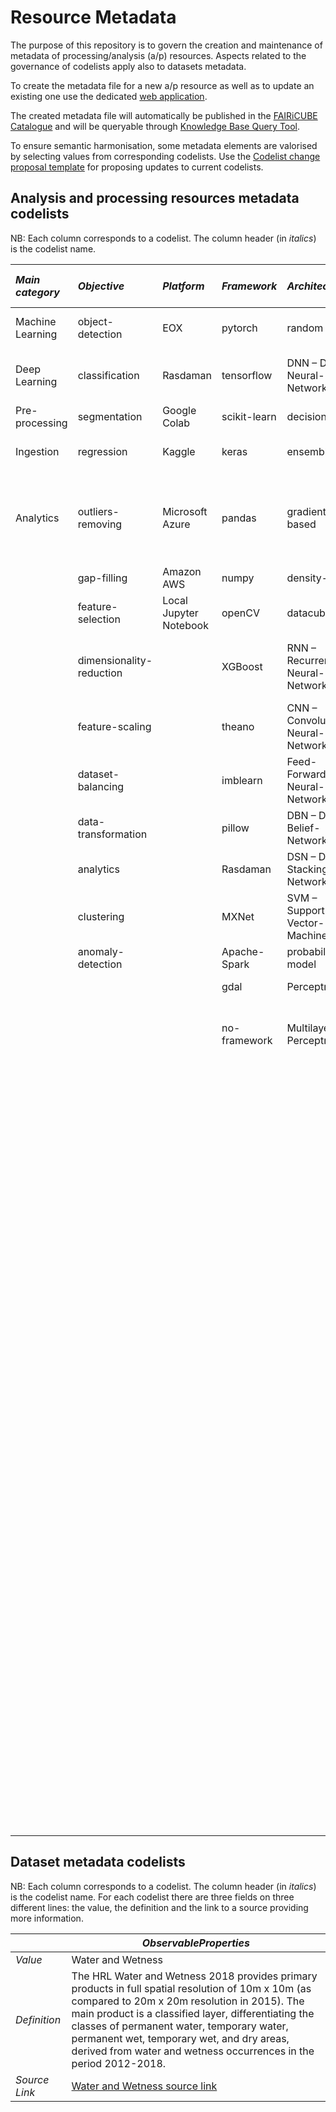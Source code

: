 # Resource Metadata
The purpose of this repository is to govern the creation and maintenance of metadata of processing/analysis (a/p) resources. 
Aspects related to the governance of codelists apply also to datasets metadata. 

To create the metadata file for a new a/p resource as well as to update an existing one use the dedicated [web application](https://fairicube-md.epsilon-italia.it/). 

The created metadata file will automatically be published in the [FAIRiCUBE Catalogue](https://catalog.eoxhub.fairicube.eu/?.language=en) and will be queryable through [Knowledge Base Query Tool](https://fairicube-kb.epsilon-italia.it/).

To ensure semantic harmonisation, some metadata elements are valorised by selecting values from corresponding codelists. Use the [Codelist change proposal template](https://github.com/FAIRiCUBE/resource-metadata/issues/new?assignees=&labels=&projects=&template=codelist_change_proposal.yml) for proposing updates to current codelists. 


## Analysis and processing resources metadata codelists
NB: Each column corresponds to a codelist. The column header (in *italics*) is the codelist name.

| *Main category* | *Objective* | *Platform* | *Framework* | *Architecture* | *Approach* | *Algorithm* | *Processor* | *OS* | *Use case* | *Conditions for access and use* |
|:----|:----|:----|:----|:----|:----|:----|:----|:----|:----|:----|
|Machine Learning|object-detection|EOX|pytorch|random forest|supervised|Random-Forest-Classifier|cpu|aix|UC1|afl-3.0|
|Deep Learning|classification|Rasdaman|tensorflow|DNN – Deep-Neural-Network |unsupervised|CNN - Convolutional-Neural-Network|gpu|linux|UC2|agpl-3.0|
|Pre-processing|segmentation|Google Colab|scikit-learn|decision-tree|semi-supervised|K-means|tpu|windows|UC3|artistic-2.0|
|Ingestion|regression|Kaggle|keras|ensemble  |reinforcement-learning|Min-max-normalization| |cygwin|UC4|bigscience-bloom-rail-1.0|
|Analytics|outliers-removing|Microsoft Azure|pandas|gradient-based| |DBSCAN - Density-Based-Spatial-Clustering-of-Applications-with-Noise| |darwin|UC5|bigscience-openrail-m|
| |gap-filling|Amazon AWS|numpy|density-based| |Decision-Tree-Classifier| |macOS|common|bsd|
| |feature-selection|Local Jupyter Notebook|openCV|datacubes| |Random-Forest-Regression| | | |bsd-2-clause|
| |dimensionality-reduction| |XGBoost|RNN – Recurrent-Neural-Network| |SGD - classifier – Stochastic-Gradient-Descent| | | |bsd-3-clause|
| |feature-scaling| |theano|CNN – Convolutional-Neural-Network| |KNN – classifier – K-nearest-neighbors| | | |bsd-3-clause-clear|
| |dataset-balancing| |imblearn|Feed-Forward-Neural-Network| |SegNet| | | |bsl-1.0|
| |data-transformation| |pillow|DBN – Deep-Belief-Network| |LeNet| | | |cc|
| |analytics| |Rasdaman|DSN – Deep-Stacking-Network| |Decision-Tree-Regression| | | |cc0-1.0|
| |clustering| |MXNet|SVM – Support-Vector-Machine| |Voting-Classifier| | | |cc-by-2.0|
| |anomaly-detection| |Apache-Spark|probabilistic model| |AdaBoost-Classifier| | | |cc-by-2.5|
| | | |gdal|Perceptron| |AdaBoost-Regression| | | |cc-by-3.0|
| | | |no-framework|Multilayer-Perceptron| |SMOTE – Synthetic-Minority-Oversampling-TEchnique| | | |cc-by-4.0|
| | | | | | |custom-method| | | |cc-by-nc-2.0|
| | | | | | |WCPS| | | |cc-by-nc-3.0|
| | | | | | |Naïve-Bayes| | | |cc-by-nc-4.0|
| | | | | | |Logistic-regression| | | |cc-by-nc-nd-3.0|
| | | | | | |Gaussian-Mixture| | | |cc-by-nc-nd-4.0|
| | | | | | | | | | |cc-by-nc-sa-2.0|
| | | | | | | | | | |cc-by-nc-sa-3.0|
| | | | | | | | | | |cc-by-nc-sa-4.0|
| | | | | | | | | | |cc-by-nd-4.0|
| | | | | | | | | | |cc-by-sa-3.0|
| | | | | | | | | | |cc-by-sa-4.0|
| | | | | | | | | | |creativeml-openrail-m|
| | | | | | | | | | |c-uda|
| | | | | | | | | | |ecl-2.0|
| | | | | | | | | | |epl-1.0|
| | | | | | | | | | |epl-2.0|
| | | | | | | | | | |eupl-1.1|
| | | | | | | | | | |gfdl|
| | | | | | | | | | |gpl|
| | | | | | | | | | |gpl-2.0|
| | | | | | | | | | |gpl-3.0|
| | | | | | | | | | |isc|
| | | | | | | | | | |lgpl|
| | | | | | | | | | |lgpl-2.1|
| | | | | | | | | | |lgpl-3.0|
| | | | | | | | | | |lgpl-lr|
| | | | | | | | | | |mpl-2.0|
| | | | | | | | | | |ms-pl|
| | | | | | | | | | |ncsa|
| | | | | | | | | | |odbl|
| | | | | | | | | | |odc-by|
| | | | | | | | | | |ofl-1.1|
| | | | | | | | | | |openrail|
| | | | | | | | | | |openrail++|
| | | | | | | | | | |osl-3.0|
| | | | | | | | | | |pddl|
| | | | | | | | | | |postgresql|
| | | | | | | | | | |wtfpl|


## Dataset metadata codelists
NB: Each column corresponds to a codelist. The column header (in *italics*) is the codelist name. For each codelist there are three fields on three different lines: the value, the definition and the link to a source providing more information.


|| *ObservableProperties* |
|---|---|
| *Value* | Water and Wetness |
| *Definition* | The HRL Water and Wetness 2018 provides primary products in full spatial resolution of 10m x 10m (as compared to 20m x 20m resolution in 2015). The main product is a classified layer, differentiating the classes of permanent water, temporary water, permanent wet, temporary wet, and dry areas, derived from water and wetness occurrences in the period 2012-2018. |
| *Source Link* | [Water and Wetness source link](https://land.copernicus.eu/en/technical-library/hrl-water-wetness-2018-user-manual/@@download/file) |
